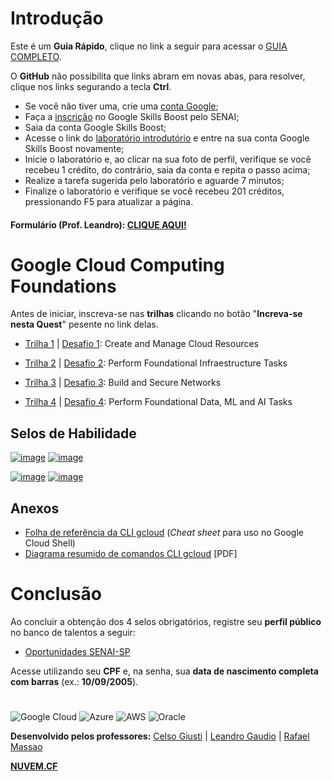 # Introdução

Este é um **Guia Rápido**, clique no link a seguir para acessar o [GUIA COMPLETO](https://github.com/Leandromeda/Cloud/raw/GCP-Foundations/Cr%C3%A9ditos.pdf).

O **GitHub** não possibilita que links abram em novas abas, para resolver, clique nos links segurando a tecla **Ctrl**.

- Se você não tiver uma, crie uma [conta Google](https://accounts.google.com/SignUp?continue=https://myaccount.google.com%3Futm_source%3Daccount-marketing-page%26utm_medium%3Dcreate-account-button);
- Faça a [inscrição](https://docs.google.com/forms/d/1jrnRcNC6Sp5F_4N3SrRFQgxMm37LUDNTZd9rkVX6Cls/viewform?edit_requested=true) no Google Skills Boost pelo SENAI;
- Saia da conta Google Skills Boost;
- Acesse o link do [laboratório introdutório](https://www.cloudskillsboost.google/focuses/2794?locale=en&parent=catalog&qlcampaign=4p-EDUCR-GCCFSENAISP_OCT22-27) e entre na sua conta Google Skills Boost novamente;
- Inicie o laboratório e, ao clicar na sua foto de perfil, verifique se você recebeu 1 crédito, do contrário, saia da conta e repita o passo acima;
- Realize a tarefa sugerida pelo laboratório e aguarde 7 minutos;
- Finalize o laboratório e verifique se você recebeu 201 créditos, pressionando F5 para atualizar a página.

#### Formulário (Prof. Leandro): [CLIQUE AQUI!](https://forms.gle/R2SfTexHPvsBoHPq7)

# Google Cloud Computing Foundations

Antes de iniciar, inscreva-se nas **trilhas** clicando no botão "**Increva-se nesta Quest**" pesente no link delas.

- [Trilha 1](https://www.cloudskillsboost.google/quests/120) | [Desafio 1](https://github.com/Leandromeda/Cloud/wiki/Desafio-1-%7C-Create-and-Manage-Cloud-Resources): Create and Manage Cloud Resources

- [Trilha 2](https://www.cloudskillsboost.google/quests/118) | [Desafio 2](https://github.com/Leandromeda/Cloud/wiki/Desafio-2-%7C-Perform-Foundational-Infraestructure-Tasks): Perform Foundational Infraestructure Tasks

- [Trilha 3](https://www.cloudskillsboost.google/quests/128) | [Desafio 3](https://github.com/Leandromeda/Cloud/wiki/Desafio-3-%7C-Build-and-Secure-Networks): Build and Secure Networks

- [Trilha 4](https://www.cloudskillsboost.google/quests/117) | [Desafio 4](https://github.com/Leandromeda/Cloud/wiki/Desafio-4-%7C-Perform-Foundational-Data,-ML-and-AI-Tasks): Perform Foundational Data, ML and AI Tasks

## Selos de Habilidade

[![image](https://user-images.githubusercontent.com/105340567/181279712-62693cfd-a8ff-4ab3-adbb-1093b6d1fe28.png)](https://www.cloudskillsboost.google/quests/120)
[![image](https://user-images.githubusercontent.com/105340567/181280073-6c5c67ec-55fd-4d2f-9210-0bd5847a5d71.png)](https://www.cloudskillsboost.google/quests/118)

[![image](https://user-images.githubusercontent.com/105340567/181280160-0b14d642-f92f-4597-914b-78e99655cc84.png)](https://www.cloudskillsboost.google/quests/128)
[![image](https://user-images.githubusercontent.com/105340567/181280303-e8b36330-c6b8-4ffc-aef1-df6e5f0e6d47.png)](https://www.cloudskillsboost.google/quests/117)

<!-- ## Selos dos Cursos (Bônus)

[![image](https://user-images.githubusercontent.com/105340567/181305347-dacad484-61c8-44d3-b13f-20ed68d7ce89.png)](https://google.qwiklabs.com/course_templates/153)
[![image](https://user-images.githubusercontent.com/105340567/181305523-add9128a-3af5-4ccd-aeb4-1126eaa5572b.png)](https://google.qwiklabs.com/course_templates/154)

[![image](https://user-images.githubusercontent.com/105340567/181305860-ba07d15d-9e4e-4dab-a8e4-776353ecbed2.png)](https://google.qwiklabs.com/course_templates/155)
[![image](https://user-images.githubusercontent.com/105340567/181305904-92bd7ae4-6e25-4142-bed0-ad2583cd0811.png)](https://google.qwiklabs.com/course_templates/156) -->

## Anexos

- [Folha de referência da CLI gcloud](https://cloud.google.com/sdk/docs/cheatsheet?hl=pt-br) (_Cheat sheet_ para uso no Google Cloud Shell)
- [Diagrama resumido de comandos CLI gcloud](https://cloud.google.com/static/sdk/docs/images/gcloud-cheat-sheet.pdf?hl=pt-br) [PDF]

# Conclusão

Ao concluir a obtenção dos 4 selos obrigatórios, registre seu **perfil público** no banco de talentos a seguir:

- [Oportunidades SENAI-SP](https://oportunidades.sp.senai.br/)

Acesse utilizando seu **CPF** e, na senha, sua **data de nascimento completa com barras** (ex.: **10/09/2005**). 

#
![Google Cloud](https://img.shields.io/badge/GoogleCloud-%234285F4.svg?style=for-the-badge&logo=google-cloud&logoColor=white)  ![Azure](https://img.shields.io/badge/azure-%230072C6.svg?style=for-the-badge&logo=microsoftazure&logoColor=white)  ![AWS](https://img.shields.io/badge/AWS-%23FF9900.svg?style=for-the-badge&logo=amazon-aws&logoColor=white)  ![Oracle](https://img.shields.io/badge/Oracle-F80000?style=for-the-badge&logo=oracle&logoColor=white)

<b>Desenvolvido pelos professores:</b> [Celso Giusti](https://github.com/CelsoGR/) | [Leandro Gaudio](https://github.com/Leandromeda/) | [Rafael Massao](https://github.com/Massao_JapaNice/)

**[NUVEM.CF](https://nuvem.cf/)**
